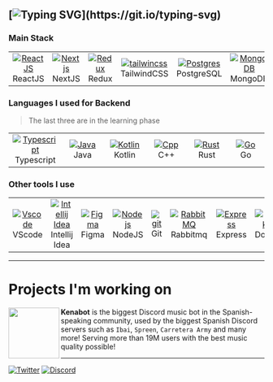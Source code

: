 ## [![Typing SVG](https://readme-typing-svg.demolab.com?font=Fira+Code&pause=1000&vCenter=true&width=600&lines=Full+stack+developer;Turning+ideas+into+reality+through+creative+works!)](https://git.io/typing-svg)

### Main Stack

<table>
  <tr>
    <td align="center" width="100">
      <a href="https://es.react.dev/">
        <img src="https://skillicons.dev/icons?i=react" alt="ReactJS" />
      </a>
      <br>ReactJS
    </td>
    <td align="center" width="100">
      <a href="https://nextjs.org/">
        <img src="https://skillicons.dev/icons?i=nextjs" alt="Nextjs" />
      </a>
      <br>NextJS
    </td>
    <td align="center" width="100">
      <a href="https://redux.js.org/">
        <img src="https://skillicons.dev/icons?i=redux" alt="Redux" />
      </a>
      <br>Redux
    </td>
    <td align="center" width="100">
      <a href="https://tailwindcss.com/">
        <img src="https://skillicons.dev/icons?i=tailwindcss" alt="tailwincss" />
      </a>
      TailwindCSS
    </td>
    <td align="center" width="100">
      <a href="https://www.postgresql.org/" >
        <img src="https://skillicons.dev/icons?i=postgres" alt="Postgres" />
      </a>
      <br>PostgreSQL
    </td>
    <td align="center" width="100"> 
      <a href="https://www.mongodb.com/" >
        <img src="https://skillicons.dev/icons?i=mongodb" alt="MongoDB" />
      </a>
      <br>MongoDB
    </td>
    <td align="center"  width="100">
      <a href="https://redis.io/">
        <img src="https://skillicons.dev/icons?i=redis" alt="Redis" />
      </a>
      <br>Redis
    </td>
		<td align="center"  width="100">
      <a href="https://www.postman.com/">
        <img src="https://skillicons.dev/icons?i=postman" alt="Redis" />
      </a>
      <br>Postman
    </td>
  </tr>
</table>

### Languages I used for Backend

> The last three are in the learning phase

<table>
  <tr>
    <td align="center" width="100">
      <a href="https://www.typescriptlang.org/">
        <img src="https://skillicons.dev/icons?i=typescript" alt="Typescript" />
      </a>
      <br>Typescript
    </td>
    <td align="center" width="100">
      <a href="https://dev.java/learn/">
        <img src="https://skillicons.dev/icons?i=java" alt="Java" />
      </a>
      <br>Java
    </td>
    <td align="center" width="100">
      <a href="https://kotlinlang.org/">
        <img src="https://skillicons.dev/icons?i=kotlin" alt="Kotlin" />
      </a>
      <br>Kotlin
    </td>
    <td align="center" width="100">
      <a href="https://es.wikipedia.org/wiki/C%2B%2B#:~:text=C%2B%2B%20es%20un%20lenguaje,C%2B%2B%20es%20un%20lenguaje%20h%C3%ADbrido.">
        <img src="https://skillicons.dev/icons?i=cpp" alt="Cpp" />
      </a>
      <br>C++
    </td>
    <td align="center" width="100">
      <a href="https://www.rust-lang.org/es">
        <img src="https://skillicons.dev/icons?i=rust" alt="Rust" />
      </a>
      <br>Rust
    </td>
		<td align="center" width="100">
      <a href="https://go.dev">
        <img src="https://skillicons.dev/icons?i=go" alt="Go" />
      </a>
      <br>Go
    </td>
  </tr>
</table>

### Other tools I use

<table>
  <tr>
		<td align="center" width="100">
				<a href="https://code.visualstudio.com/">
					<img src="https://skillicons.dev/icons?i=vscode" alt="Vscode" />
				</a>
				<br>VScode
    </td>
		<td align="center" width="100">
				<a href="https://www.jetbrains.com/idea/">
					<img src="https://skillicons.dev/icons?i=idea" alt="Intellij Idea" />
				</a>
				<br>Intellij Idea
    </td>
    <td align="center" width="100">
      <a href="https://www.figma.com/">
        <img src="https://skillicons.dev/icons?i=figma" alt="Figma" />
      </a>
      <br>Figma
    </td>
    <td align="center" width="100">
      <a href="https://nodejs.org/en">
        <img src="https://skillicons.dev/icons?i=nodejs" alt="Nodejs" />
      </a>
      <br>NodeJS
    </td>
    <td align="center" width="100">
      <a href="https://git-scm.com/">
        <img src="https://skillicons.dev/icons?i=git" alt="git" />
      </a>
      <br>Git
    </td>
    <td align="center" width="100">
      <a href="https://www.rabbitmq.com/">
        <img src="https://skillicons.dev/icons?i=rabbitmq" alt="RabbitMQ" />
      </a>
      <br>Rabbitmq
    </td>
    <td align="center" width="100">
      <a href="https://expressjs.com/es/">
        <img src="https://skillicons.dev/icons?i=express" alt="Express" />
      </a>
      <br>Express
    </td>
    <td align="center" width="100">
      <a href="https://www.docker.com/">
        <img src="https://skillicons.dev/icons?i=docker" alt="Docker" />
      </a>
      <br>Docker
    </td>
		<td align="center" width="100">
      <a href="https://www.prisma.io/">
        <img src="https://skillicons.dev/icons?i=prisma" alt="Prisma" />
      </a>
      <br>Prisma
    </td>	
  </tr>
</table>

---

# Projects I'm working on

<a href="https://kenabot.xyz/" target="_blank">
<img src="https://imgur.com/MmyKQdR.png" width="100" align="left" />
</a>

**Kenabot** is the biggest Discord music bot in the Spanish-speaking community, used by the biggest Spanish Discord servers such as `Ibai`, `Spreen`, `Carretera Army` and many more! Serving more than 19M users with the best music quality possible!

---

[![Twitter](https://img.shields.io/badge/Twitter-1DA1F2?style=for-the-badge&logo=twitter&logoColor=white)](https://twitter.com/markox36)
[![Discord](https://img.shields.io/badge/Discord-7289DA?style=for-the-badge&logo=discord&logoColor=white)](https://discord.com/users/4039176310073577482)

